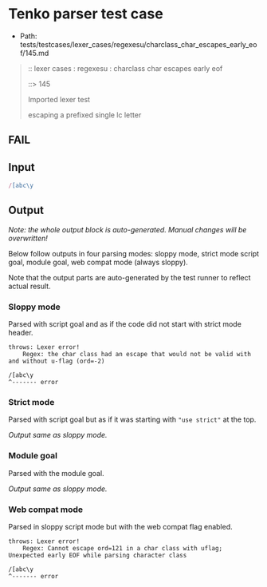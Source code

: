 # Tenko parser test case

- Path: tests/testcases/lexer_cases/regexesu/charclass_char_escapes_early_eof/145.md

> :: lexer cases : regexesu : charclass char escapes early eof
>
> ::> 145
>
> Imported lexer test
>
> escaping a prefixed single lc letter

## FAIL

## Input

`````js
/[abc\y
`````

## Output

_Note: the whole output block is auto-generated. Manual changes will be overwritten!_

Below follow outputs in four parsing modes: sloppy mode, strict mode script goal, module goal, web compat mode (always sloppy).

Note that the output parts are auto-generated by the test runner to reflect actual result.

### Sloppy mode

Parsed with script goal and as if the code did not start with strict mode header.

`````
throws: Lexer error!
    Regex: the char class had an escape that would not be valid with and without u-flag (ord=-2)

/[abc\y
^------- error
`````

### Strict mode

Parsed with script goal but as if it was starting with `"use strict"` at the top.

_Output same as sloppy mode._

### Module goal

Parsed with the module goal.

_Output same as sloppy mode._

### Web compat mode

Parsed in sloppy script mode but with the web compat flag enabled.

`````
throws: Lexer error!
    Regex: Cannot escape ord=121 in a char class with uflag; Unexpected early EOF while parsing character class

/[abc\y
^------- error
`````


